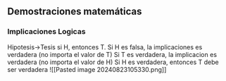 ## Demostraciones matemáticas
### Implicaciones Logicas 
Hipotesis->Tesis si H, entonces T.
Si H es falsa, la implicaciones es verdadera (no importa el valor de T)
Si T es verdadera, la implicacion es verdadera (no importa el valor de H)
Si H es verdadera, entonces T debe ser verdadera 
![[Pasted image 20240823105330.png]]

